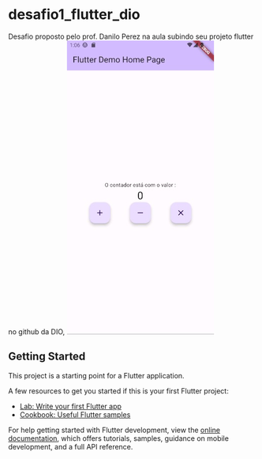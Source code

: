 # desafio1_flutter_dio

Desafio proposto pelo prof. Danilo Perez na aula subindo seu projeto flutter no github da DIO,
<img src= "/assets/img/tela-principal.jpg">

## Getting Started

This project is a starting point for a Flutter application.

A few resources to get you started if this is your first Flutter project:

- [Lab: Write your first Flutter app](https://docs.flutter.dev/get-started/codelab)
- [Cookbook: Useful Flutter samples](https://docs.flutter.dev/cookbook)

For help getting started with Flutter development, view the
[online documentation](https://docs.flutter.dev/), which offers tutorials,
samples, guidance on mobile development, and a full API reference.
